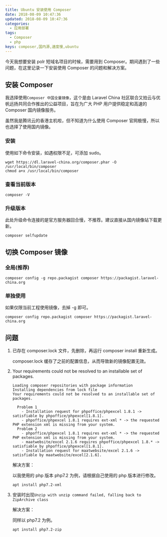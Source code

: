 ```yaml
---
title: Ubuntu 安装使用 Composer
date: 2018-08-09 10:47:36
updated: 2018-08-09 10:47:36
categories:
  - 应用部署
tags:
  - Composer
  - php
keys: composer,国内源,速度慢,ubuntu
---
```


今天我想要安装 polr 短域名项目的时候，需要用到 Composer。期间遇到了一些问题，在这里记录一下安装使用 Composer 的问题和解决方案。

<!--more-->

## 安装 Composer

我选择使用`Composer 中国全量镜像`，这个是由 Laravel China 社区联合又拍云与优帆远扬共同合作推出的公益项目，旨在为广大 PHP 用户提供稳定和高速的 Composer 国内镜像服务。

虽然我是腾讯云的香港主机啦，但不知道为什么使用 Composer 官网极慢，所以也选择了使用国内镜像。

### 安装

使用如下命令安装，如遇权限不足，可添加 sudo。

```shell
wget https://dl.laravel-china.org/composer.phar -O /usr/local/bin/composer
chmod a+x /usr/local/bin/composer
```

### 查看当前版本

```shell
composer -V
```

### 升级版本

此处升级命令连接的是官方服务器回合慢，不推荐。建议直接从国内镜像站下载更新。

```shell
composer selfupdate
```

## 切换 Composer 镜像

### 全局(推荐)

```shell
composer config -g repo.packagist composer https://packagist.laravel-china.org
```

### 单独使用

如果仅限当前工程使用镜像，去掉 -g 即可。

```shell
composer config repo.packagist composer https://packagist.laravel-china.org
```

## 问题

1. 已存在 composer.lock 文件，先删除，再运行 composer install 重新生成。

   composer.lock 缓存了之前的配置信息，从而导致新的镜像配置无效。

2. Your requirements could not be resolved to an installable set of packages.

   ```
   Loading composer repositories with package information
   Installing dependencies from lock file
   Your requirements could not be resolved to an installable set of packages.

     Problem 1
       - Installation request for phpoffice/phpexcel 1.8.1 -> satisfiable by phpoffice/phpexcel[1.8.1].
       - phpoffice/phpexcel 1.8.1 requires ext-xml * -> the requested PHP extension xml is missing from your system.
     Problem 2
       - phpoffice/phpexcel 1.8.1 requires ext-xml * -> the requested PHP extension xml is missing from your system.
       - maatwebsite/excel 2.1.6 requires phpoffice/phpexcel 1.8.* -> satisfiable by phpoffice/phpexcel[1.8.1].
       - Installation request for maatwebsite/excel 2.1.6 -> satisfiable by maatwebsite/excel[2.1.6].
   ```

   解决方案：

   以我使用的 php 版本 php7.2 为例，请根据自己使用的 php 版本进行修改。

   ```shell
   apt install php7.2-xml
   ```

3. 安装时出现`Unzip with unzip command failed, falling back to ZipArchive class`

   解决方案：

   同样以 php7.2 为例。

   ```shell
   apt install php7.2-zip
   ```
